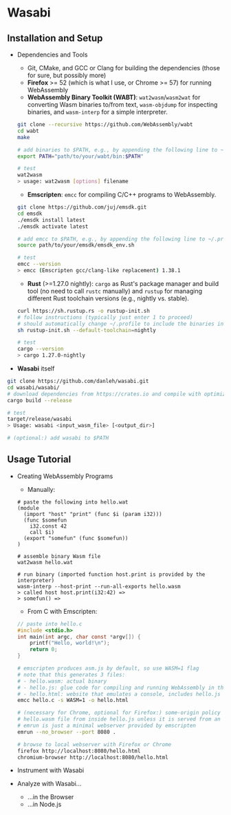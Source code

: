 # Wasabi

## Installation and Setup

- Dependencies and Tools
    * Git, CMake, and GCC or Clang for building the dependencies (those for sure, but possibly more)
    * **Firefox** >= 52 (which is what I use, or Chrome >= 57) for running WebAssembly
    * **WebAssembly Binary Toolkit (WABT)**: ```wat2wasm```/```wasm2wat``` for converting Wasm binaries to/from text, ```wasm-objdump``` for inspecting binaries, and ```wasm-interp``` for a simple interpreter.
    ```bash
    git clone --recursive https://github.com/WebAssembly/wabt
    cd wabt
    make
    
    # add binaries to $PATH, e.g., by appending the following line to ~/.profile
    export PATH="path/to/your/wabt/bin:$PATH"
    
    # test
    wat2wasm
    > usage: wat2wasm [options] filename
    ```
    
    * **Emscripten**: ```emcc``` for compiling C/C++ programs to WebAssembly.
    ```bash
    git clone https://github.com/juj/emsdk.git
    cd emsdk
    ./emsdk install latest
    ./emsdk activate latest
    
    # add emcc to $PATH, e.g., by appending the following line to ~/.profile
    source path/to/your/emsdk/emsdk_env.sh
    
    # test
    emcc --version
    > emcc (Emscripten gcc/clang-like replacement) 1.38.1
    ``` 
    
    * **Rust** (>=1.27.0 nightly): ```cargo``` as Rust's package manager and build tool (no need to call ```rustc``` manually) and ```rustup``` for managing different Rust toolchain versions (e.g., nightly vs. stable).
    ```bash
    curl https://sh.rustup.rs -o rustup-init.sh
    # follow instructions (typically just enter 1 to proceed)
    # should automatically change ~/.profile to include the binaries in $PATH
    sh rustup-init.sh --default-toolchain=nightly
    
    # test
    cargo --version
    > cargo 1.27.0-nightly
    ```

- **Wasabi** itself
```bash
git clone https://github.com/danleh/wasabi.git
cd wasabi/wasabi/
# download dependencies from https://crates.io and compile with optimizations
cargo build --release

# test
target/release/wasabi
> Usage: wasabi <input_wasm_file> [<output_dir>]

# (optional:) add wasabi to $PATH
```

## Usage Tutorial

- Creating WebAssembly Programs
    * Manually:
    ```
    # paste the following into hello.wat
    (module
      (import "host" "print" (func $i (param i32)))
      (func $somefun
        i32.const 42
        call $i)
      (export "somefun" (func $somefun))
    )
    
    # assemble binary Wasm file
    wat2wasm hello.wat
    
    # run binary (imported function host.print is provided by the interpreter)
    wasm-interp --host-print --run-all-exports hello.wasm
    > called host host.print(i32:42) =>
    > somefun() =>
    ```
    
    * From C with Emscripten:
    ```C
    // paste into hello.c
    #include <stdio.h>
    int main(int argc, char const *argv[]) {
        printf("Hello, world!\n");
        return 0;
    }
    ```
    ```bash
    # emscripten produces asm.js by default, so use WASM=1 flag
    # note that this generates 3 files: 
    # - hello.wasm: actual binary
    # - hello.js: glue code for compiling and running WebAssembly in the browser, uses fetch() to get hello.wasm
    # - hello.html: website that emulates a console, includes hello.js
    emcc hello.c -s WASM=1 -o hello.html
    
    # (necessary for Chrome, optional for Firefox:) some-origin policy disallows getting 
    # hello.wasm file from inside hello.js unless it is served from an actual webserver
    # emrun is just a minimal webserver provided by emscripten  
    emrun --no_browser --port 8080 .
  
    # browse to local webserver with Firefox or Chrome
    firefox http://localhost:8080/hello.html
    chromium-browser http://localhost:8080/hello.html
    ```
- Instrument with Wasabi
- Analyze with Wasabi...
    * ...in the Browser
    * ...in Node.js